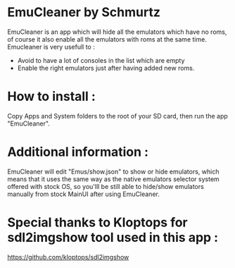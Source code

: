   EmuCleaner by Schmurtz
=========================

EmuCleaner is an app which will hide all the emulators which have no roms, of course it also enable all the emulators with roms at the same time. 
Emucleaner is very usefull to :
 - Avoid to have a lot of consoles in the list which are empty
 - Enable the right emulators just after having added new roms.


How to install :
===================================================================
Copy Apps and System folders to the root of your SD card, then run the app "EmuCleaner".



Additional information :
===================================================================
EmuCleaner will edit "Emus/show.json" to show or hide emulators, which means that it uses the same way as the native emulators selector system offered with stock OS, so you'lll be still able to hide/show emulators manually from stock MainUI after using EmuCleaner.


Special thanks to Kloptops for sdl2imgshow tool used in this app  :
===================================================================
https://github.com/kloptops/sdl2imgshow